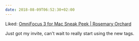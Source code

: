 ```yaml
---
date: 2018-08-09T06:52:30+02:00
---
```


Liked: [OmniFocus 3 for Mac Sneak Peek | Rosemary Orchard](https://www.rosemaryorchard.com/blog/omnifocus-3-mac-sneak-peek)

Just got my invite, can't wait to really start using the new tags. 
